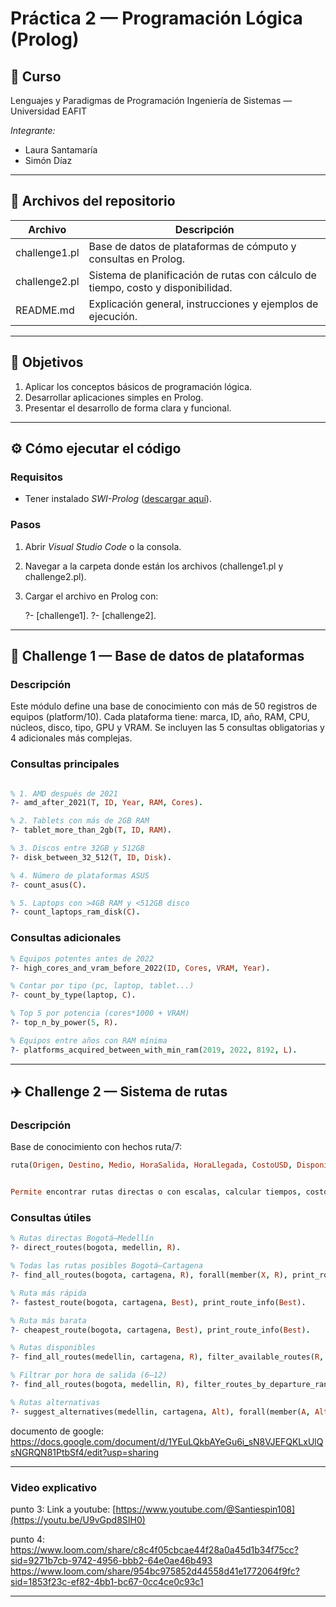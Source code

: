 # Práctica 2 — Programación Lógica (Prolog)

## 📘 Curso

Lenguajes y Paradigmas de Programación
Ingeniería de Sistemas — Universidad EAFIT

*Integrante:*

* Laura Santamaría
* Simón Díaz

---

## 📁 Archivos del repositorio

| Archivo         | Descripción                                                                      |
| --------------- | -------------------------------------------------------------------------------- |
| challenge1.pl | Base de datos de plataformas de cómputo y consultas en Prolog.                   |
| challenge2.pl | Sistema de planificación de rutas con cálculo de tiempo, costo y disponibilidad. |
| README.md     | Explicación general, instrucciones y ejemplos de ejecución.                      |

---

## 🧠 Objetivos

1. Aplicar los conceptos básicos de programación lógica.
2. Desarrollar aplicaciones simples en Prolog.
3. Presentar el desarrollo de forma clara y funcional.

---

## ⚙️ Cómo ejecutar el código

### Requisitos

* Tener instalado *SWI-Prolog* ([descargar aquí](https://www.swi-prolog.org/Download.html)).

### Pasos

1. Abrir *Visual Studio Code* o la consola.
2. Navegar a la carpeta donde están los archivos (challenge1.pl y challenge2.pl).
3. Cargar el archivo en Prolog con:

   
   ?- [challenge1].
   ?- [challenge2].
   

---

## 🧩 Challenge 1 — Base de datos de plataformas

### Descripción

Este módulo define una base de conocimiento con más de 50 registros de equipos (platform/10).
Cada plataforma tiene: marca, ID, año, RAM, CPU, núcleos, disco, tipo, GPU y VRAM.
Se incluyen las 5 consultas obligatorias y 4 adicionales más complejas.

### Consultas principales

```prolog 

% 1. AMD después de 2021
?- amd_after_2021(T, ID, Year, RAM, Cores).

% 2. Tablets con más de 2GB RAM
?- tablet_more_than_2gb(T, ID, RAM).

% 3. Discos entre 32GB y 512GB
?- disk_between_32_512(T, ID, Disk).

% 4. Número de plataformas ASUS
?- count_asus(C).

% 5. Laptops con >4GB RAM y <512GB disco
?- count_laptops_ram_disk(C).
```

### Consultas adicionales

```prolog
% Equipos potentes antes de 2022
?- high_cores_and_vram_before_2022(ID, Cores, VRAM, Year).

% Contar por tipo (pc, laptop, tablet...)
?- count_by_type(laptop, C).

% Top 5 por potencia (cores*1000 + VRAM)
?- top_n_by_power(5, R).

% Equipos entre años con RAM mínima
?- platforms_acquired_between_with_min_ram(2019, 2022, 8192, L).
```

---

## ✈️ Challenge 2 — Sistema de rutas

### Descripción

Base de conocimiento con hechos ruta/7:

```prolog
ruta(Origen, Destino, Medio, HoraSalida, HoraLlegada, CostoUSD, Disponible).


Permite encontrar rutas directas o con escalas, calcular tiempos, costos y aplicar filtros.
```

### Consultas útiles

```prolog
% Rutas directas Bogotá–Medellín
?- direct_routes(bogota, medellin, R).

% Todas las rutas posibles Bogotá–Cartagena
?- find_all_routes(bogota, cartagena, R), forall(member(X, R), print_route_info(X)).

% Ruta más rápida
?- fastest_route(bogota, cartagena, Best), print_route_info(Best).

% Ruta más barata
?- cheapest_route(bogota, cartagena, Best), print_route_info(Best).

% Rutas disponibles
?- find_all_routes(medellin, cartagena, R), filter_available_routes(R, Av).

% Filtrar por hora de salida (6–12)
?- find_all_routes(bogota, medellin, R), filter_routes_by_departure_range(R, 6, 12, Out).

% Rutas alternativas
?- suggest_alternatives(medellin, cartagena, Alt), forall(member(A, Alt), print_route_info(A)).
```

documento de google: https://docs.google.com/document/d/1YEuLQkbAYeGu6i_sN8VJEFQKLxUlQsNGRQN81PtbSf4/edit?usp=sharing

---
### Video explicativo

punto 3:
Link a youtube: [https://www.youtube.com/@Santiespin108](https://youtu.be/U9vGpd8SIH0)

punto 4:
https://www.loom.com/share/c8c4f05cbcae44f28a0a45d1b34f75cc?sid=9271b7cb-9742-4956-bbb2-64e0ae46b493
https://www.loom.com/share/954bc975852d44558d41e1772064f9fc?sid=1853f23c-ef82-4bb1-bc67-0cc4ce0c93c1

---
